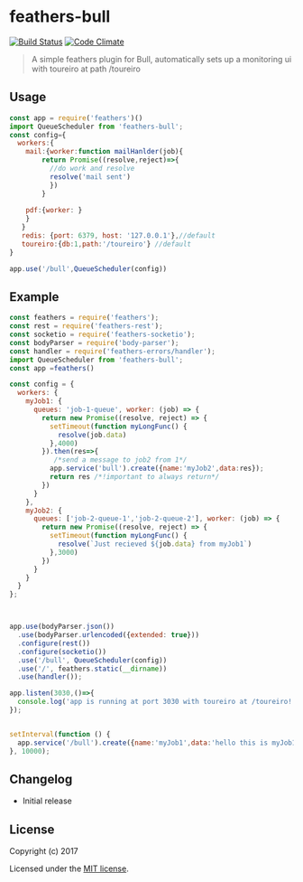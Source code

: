 # feathers-bull

[![Build Status](https://travis-ci.org/feathersjs/feathers-bull.png?branch=master)](https://travis-ci.org/feathersjs/feathers-bull)
[![Code Climate](https://lima.codeclimate.com/github/rollymaduk/feathers-bull/badges/gpa.svg)](https://lima.codeclimate.com/github/rollymaduk/feathers-bull)
> A simple feathers plugin for Bull, automatically sets up a monitoring
ui with toureiro at path /toureiro

## Usage
```js
const app = require('feathers')()
import QueueScheduler from 'feathers-bull';
const config={
  workers:{
    mail:{worker:function mailHanlder(job){
        return Promise((resolve,reject)=>{
          //do work and resolve
          resolve('mail sent')
          })
        }
      
    pdf:{worker: }
    }
   }
   redis: {port: 6379, host: '127.0.0.1'},//default
   toureiro:{db:1,path:'/toureiro'} //default
}

app.use('/bull',QueueScheduler(config))

```
## Example

```js
const feathers = require('feathers');
const rest = require('feathers-rest');
const socketio = require('feathers-socketio');
const bodyParser = require('body-parser');
const handler = require('feathers-errors/handler');
import QueueScheduler from 'feathers-bull';
const app =feathers()

const config = {
  workers: {
    myJob1: {
      queues: 'job-1-queue', worker: (job) => {
        return new Promise((resolve, reject) => {
          setTimeout(function myLongFunc() {
            resolve(job.data)
          },4000)
        }).then(res=>{
           /*send a message to job2 from 1*/
          app.service('bull').create({name:'myJob2',data:res});
          return res /*!important to always return*/
        })
      }
    },
    myJob2: {
      queues: ['job-2-queue-1','job-2-queue-2'], worker: (job) => {
        return new Promise((resolve, reject) => {
          setTimeout(function myLongFunc() {
            resolve(`Just recieved ${job.data} from myJob1`)
          },3000)
        })
      }
    }
  }
};



app.use(bodyParser.json())
  .use(bodyParser.urlencoded({extended: true}))
  .configure(rest())
  .configure(socketio())
  .use('/bull', QueueScheduler(config))
  .use('/', feathers.static(__dirname))
  .use(handler());

app.listen(3030,()=>{
  console.log('app is running at port 3030 with toureiro at /toureiro!')
});


setInterval(function () {
  app.service('/bull').create({name:'myJob1',data:'hello this is myJob1'});
}, 10000);

```

## Changelog

- Initial release

## License

Copyright (c) 2017

Licensed under the [MIT license](LICENSE).
